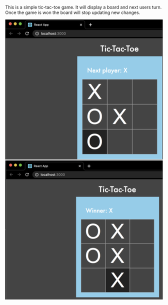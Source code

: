 
This is a simple tic-tac-toe game. It will display a board and next users turn. Once the game is won the board will stop updating new changes.

![Demo](https://github.com/JaimeGoB/tic-tac-toe/blob/master/Demo1.png) ![Demo](https://github.com/JaimeGoB/tic-tac-toe/blob/master/Demo2.png)
